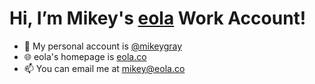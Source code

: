 # Hi, I’m Mikey's [eola](https://eola.co) Work Account!

* 🧔 My personal account is [@mikeygray](https://github.com/mikeygray)
* 🌐 eola's homepage is [eola.co](https://eola.co)
* 📫 You can email me at [mikey@eola.co](mailto:mikey@eola.co)
